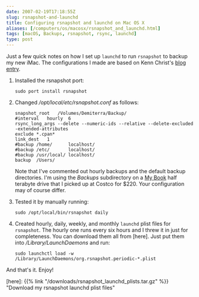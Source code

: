 ```yaml
--- 
date: 2007-02-19T17:18:55Z
slug: rsnapshot-and-launchd
title: Configuring rsnapshot and launchd on Mac OS X
aliases: [/computers/os/macosx/rsnapshot_and_launchd.html]
tags: [macOS, Backups, rsnapshot, rsync, launchd]
type: post
---
```


Just a few quick notes on how I set up `launchd` to run `rsnapshot` to backup my
new iMac. The configurations I made are based on Kenn Christ's [blog entry].

1.  Installed the rsnapshot port:

        sudo port install rsnapshot

2.  Changed */opt/local/etc/rsnapshot.conf* as follows:

        snapshot_root   /Volumes/Demiterra/Backup/
        #interval   hourly  6
        rsync_long_args --delete --numeric-ids --relative --delete-excluded -extended-attributes
        exclude *.cpan*
        link_dest   1
        #backup /home/      localhost/
        #backup /etc/       localhost/
        #backup /usr/local/ localhost/
        backup  /Users/     

    Note that I've commented out hourly backups and the default backup
    directories. I'm using the *Backups* subdirectory on a [My Book] half
    terabyte drive that I picked up at Costco for $220. Your configuration may
    of course differ.

3.  Tested it by manually running:

        sudo /opt/local/bin/rsnapshot daily

4.  Created hourly, daily, weekly, and monthly `launchd` plist files for
    `rsnapshot`. The hourly one runs every six hours and I threw it in just for
    completeness. You can download them all from [here]. Just put them into
    */Library/LaunchDaemons* and run:

        sudo launchctl load -w /Library/LaunchDaemons/org.rsnapshot.periodic-*.plist

And that's it. Enjoy!

  [blog entry]: http://www.inmostlight.org/2006/03/easy-backups-with-rsnapshot
    "Easy backups with rsnapshot"
  [My Book]: https://en.wikipedia.org/wiki/Western_Digital_My_Book
    "Wikipedia: Western Digital My Book™ Premium Edition™"
  [here]: {{% link "/downloads/rsnapshot_launchd_plists.tar.gz" %}}
    "Download my rsnapshot launchd plist files"
